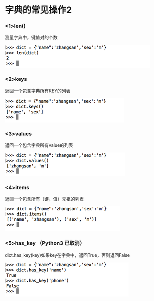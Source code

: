 # 字典的常见操作2

### <1>len()

测量字典中，键值对的个数

![img](../images/Snip20160815_292.jpg)

### <2>keys

返回一个包含字典所有KEY的列表

![img](../images/Snip20160815_293.jpg)

### <3>values

返回一个包含字典所有value的列表

![img](../Images/Snip20160815_294.png)

### <4>items

返回一个包含所有（键，值）元祖的列表

![img](../Images/Snip20160815_295.png)

### <5>has_key （Python3 已取消）

dict.has_key(key)如果key在字典中，返回True，否则返回False

![img](../Images/Snip20160815_296.png)